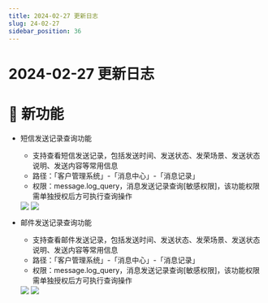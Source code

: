 ```yaml
---
title: 2024-02-27 更新日志
slug: 24-02-27
sidebar_position: 36
---
```



# 2024-02-27 更新日志

# 🎉 新功能

- 短信发送记录查询功能
    - 支持查看短信发送记录，包括发送时间、发送状态、发荣场景、发送状态说明、发送内容等常用信息
    - 路径：「客户管理系统」-「消息中心」-「消息记录」
    - 权限：message.log_query，消息发送记录查询[敏感权限]，该功能权限需单独授权后方可执行查询操作
    <img src="/assets/SWWabSjA2otZIgx0qfpczbMknOg.png" src-width="1868" src-height="1642" align="center"/>
    <img src="/assets/Qzs0bZpzGoZPnixFkqscp12snjf.png" src-width="3240" src-height="1624" align="center"/>

- 邮件发送记录查询功能
    - 支持查看邮件发送记录，包括发送时间、发送状态、发荣场景、发送状态说明、发送内容等常用信息
    - 路径：「客户管理系统」-「消息中心」-「消息记录」
    - 权限：message.log_query，消息发送记录查询[敏感权限]，该功能权限需单独授权后方可执行查询操作
    <img src="/assets/MVUXb1RHao4Nzgx59uhc0kgYn9e.png" src-width="1868" src-height="1642" align="center"/>
    <img src="/assets/Sl8BbscsWonOosxF8Y4cjJvDnnh.png" src-width="3236" src-height="1612" align="center"/>
    
